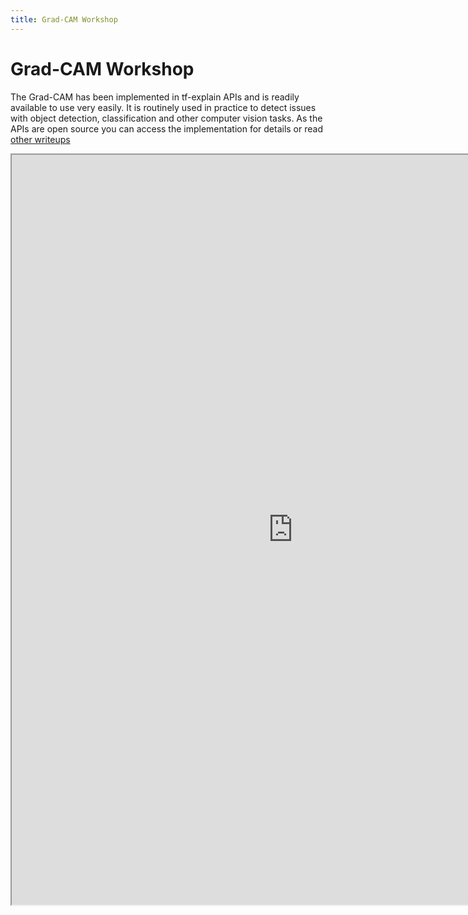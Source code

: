 ```yaml
---
title: Grad-CAM Workshop
---
```


# Grad-CAM Workshop

The Grad-CAM has been implemented in tf-explain APIs and is readily available to use very easily. It is routinely used in practice to detect issues with object detection, classification and other computer vision tasks. As the APIs are open source you can access the implementation for details or read [other writeups](https://www.pyimagesearch.com/2020/03/09/grad-cam-visualize-class-activation-maps-with-keras-tensorflow-and-deep-learning/)

<iframe src="https://nbviewer.jupyter.org/github/PracticalDL/Practical-Deep-Learning-Book/blob/master/code/chapter-5/3-tf-explain.ipynb" width="900" height="1200"></iframe>

